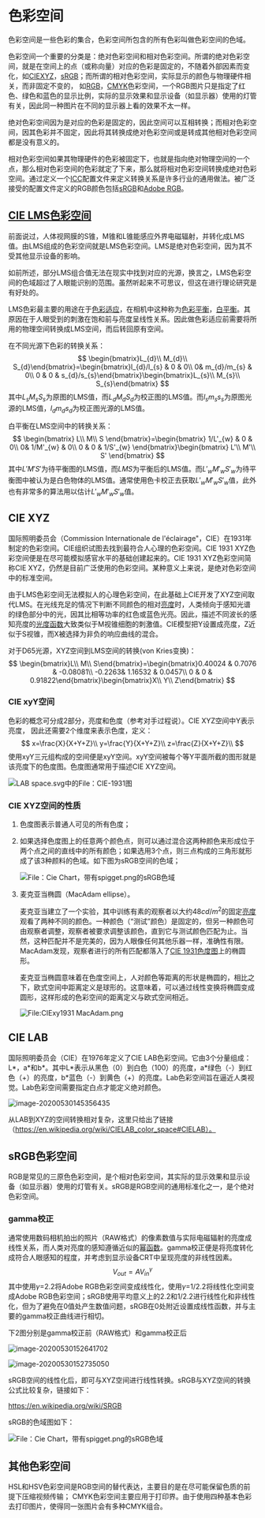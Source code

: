 # 色彩空间

色彩空间是一些色彩的集合，色彩空间所包含的所有色彩叫做色彩空间的色域。

色彩空间一个重要的分类是：绝对色彩空间和相对色彩空间。所谓的绝对色彩空间，就是在空间上的点（或称向量）对应的色彩是固定的，不随着外部因素而变化，如[CIEXYZ](https://en.wikipedia.org/wiki/CIE_1931_color_space)，[sRGB](https://en.wikipedia.org/wiki/SRGB)；而所谓的相对色彩空间，实际显示的颜色与物理硬件相关，而非固定不变的， 如[RGB](https://en.wikipedia.org/wiki/RGB_color_space)，[CMYK](https://en.wikipedia.org/wiki/CMYK_color_model)色彩空间，一个RGB图片只是指定了红色、绿色和蓝色的显示比例，实际的显示效果和显示设备（如显示器）使用的灯管有关，因此同一种图片在不同的显示器上看的效果不太一样。

绝对色彩空间因为是对应的色彩是固定的，因此空间可以互相转换；而相对色彩空间，因其色彩并不固定，因此将其转换成绝对色彩空间或是转成其他相对色彩空间都是没有意义的。

相对色彩空间如果其物理硬件的色彩被固定下，也就是指向绝对物理空间的一个点，那么相对色彩空间的色彩就定了下来，那么就将相对色彩空间转换成绝对色彩空间。通过定义一个[ICC](https://en.wikipedia.org/wiki/International_Color_Consortium)配置文件来定义转换关系是许多行业的通用做法。被广泛接受的配置文件定义的RGB颜色包括[sRGB](https://en.wikipedia.org/wiki/SRGB)和[Adobe RGB](https://en.wikipedia.org/wiki/Adobe_RGB_color_space)。

## [CIE LMS色彩空间](https://en.wikipedia.org/wiki/LMS_color_space)

前面说过，人体视网膜的S锥，M锥和L锥能感应外界电磁辐射，并转化成LMS值。由LMS组成的色彩空间就是LMS色彩空间。LMS是绝对色彩空间，因为其不受其他显示设备的影响。

如前所述，部分LMS组合值无法在现实中找到对应的光源，换言之，LMS色彩空间的色域超过了人眼能识别的范围。虽然听起来不可思议，但这在进行理论研究是有好处的。

LMS色彩最主要的用途在于[色彩适应](https://en.wikipedia.org/wiki/Chromatic_adaptation)，在相机中这种称为[色彩平衡](https://en.wikipedia.org/wiki/Color_balance)，[白平衡](https://en.wikipedia.org/wiki/Color_balance)。其原因在于人眼受到的刺激在饱和前与亮度呈线性关系。因此做色彩适应前需要将所用的物理空间转换成LMS空间，而后转回原有空间。

在不同光源下色彩的转换关系：
$$
\begin{bmatrix}L_{d}\\ M_{d}\\ S_{d}\end{bmatrix}=\begin{bmatrix}l_{d}/l_{s} & 0 & 0\\  0& m_{d}/m_{s} & 0\\ 0 & 0 & s_{d}/s_{s}\end{bmatrix}\begin{bmatrix}L_{s}\\ M_{s}\\ S_{s}\end{bmatrix}
$$
其中$L_{s}M_{s}S_{s}$为原图的LMS值，而$L_{d}M_{d}S_{d}$为校正图的LMS值。而$l_{s}m_{s}s_{s}$为原图光源的LMS值，$l_{d}m_{d}s_{d}$为校正图光源的LMS值。

白平衡在LMS空间中的转换关系：
$$
\begin{bmatrix}
L\\ 
M\\ 
S
\end{bmatrix}=\begin{bmatrix}
1/L'_{w} & 0 & 0\\ 
 0& 1/M'_{w} & 0\\ 
0 & 0 & 1/S'_{w}
\end{bmatrix}\begin{bmatrix}
L'\\ 
M'\\ 
S'
\end{bmatrix}
$$
其中$L'M'S'$为待平衡图的LMS值，而$LMS$为平衡后的LMS值。而$L'_{w}M'_{w}S'_{w}$为待平衡图中被认为是白色物体的LMS值。通常使用色卡校正去获取$L'_{w}M'_{w}S'_{w}$值，此外也有非常多的算法用以估计$L'_{w}M'_{w}S'_{w}$值。

## CIE XYZ

国际照明委员会（Commission Internationale de l'éclairage"，CIE）在1931年制定的色彩空间。CIE组织试图去找到最符合人心理的色彩空间。CIE 1931 XYZ色彩空间便是在尽可能模拟感官水平的基础创建起来的。CIE 1931 XYZ色彩空间简称CIE XYZ，仍然是目前广泛使用的色彩空间。某种意义上来说，是绝对色彩空间中的标准空间。

由于LMS色彩空间无法模拟人的心理色彩空间，在此基础上CIE开发了XYZ空间取代LMS。在光线充足的情况下判断不同颜色的相对[亮度](https://en.wikipedia.org/wiki/Luminance)时，人类倾向于感知光谱的绿色部分中的光，因其比相等功率的红色或蓝色光亮。因此，描述不同波长的感知亮度的[光度函数](https://en.wikipedia.org/wiki/Luminosity_function)大致类似于M视锥细胞的刺激值。CIE模型把Y设置成亮度，Z近似于S视锥，而X被选择为非负的响应曲线的混合。

对于D65光源，XYZ空间到LMS空间的转换(von Kries变换)：
$$
\begin{bmatrix}L\\ M\\ S\end{bmatrix}=\begin{bmatrix}0.40024 & 0.7076 & -0.08081\\  -0.2263& 1.16532 & 0.0457\\ 0 & 0 & 0.91822\end{bmatrix}\begin{bmatrix}X\\ Y\\ Z\end{bmatrix}
$$

### CIE xyY空间

色彩的概念可分成2部分，亮度和色度（参考对手过程说）。CIE XYZ空间中Y表示亮度， 因此还需要2个维度来表示色度，定义：
$$
x=\frac{X}{X+Y+Z}\\
y=\frac{Y}{X+Y+Z}\\
z=\frac{Z}{X+Y+Z}\\
$$
使用xyY三元组构成的空间便是xyY空间。xyY空间被每个等Y平面所截的图形就是该亮度下的色度图。色度图通常用于描述CIE XYZ空间。

![LAB space.svg中的File：CIE-1931图](背景知识3—色彩空间.assets/469px-CIE-1931_diagram_in_LAB_space.svg.png)

### CIE XYZ空间的性质

1. 色度图表示普通人可见的所有色度；

2. 如果选择色度图上的任意两个颜色点，则可以通过混合这两种颜色来形成位于两个点之间的直线中的所有颜色；如果选用3个点，则三点构成的三角形就形成了该3种颜料的色域。如下图为sRGB空间的色域；

   ![File：Cie Chart，带有spigget.png的sRGB色域](背景知识3—色彩空间.assets/537px-Cie_Chart_with_sRGB_gamut_by_spigget.png)

3. 麦克亚当椭圆（MacAdam ellipse）。

   麦克亚当建立了一个实验，其中训练有素的观察者以大约$48cd/m^2$的固定[亮度](https://en.wikipedia.org/wiki/Luminance)观看了两种不同的颜色。一种颜色（“测试”颜色）是固定的，但另一种颜色可由观察者调整，观察者被要求调整该颜色，直到它与测试颜色匹配为止。当然，这种匹配并不是完美的，因为人眼像任何其他乐器一样，准确性有限。MacAdam发现，观察者进行的所有匹配都落入了[CIE 1931色度图](https://en.wikipedia.org/wiki/CIE_1931_chromaticity_diagram)上的椭圆形。

   麦克亚当椭圆意味着在色度空间上，人对颜色等距离的形状是椭圆的，相比之下，欧式空间中距离定义是球形的。这意味着，可以通过线性变换将椭圆变成圆形，这样形成的色彩空间的距离定义与欧式空间相近。

   ![File:CIExy1931 MacAdam.png](背景知识3—色彩空间.assets/542px-CIExy1931_MacAdam.png)

## CIE LAB

国际照明委员会（CIE）在1976年定义了CIE LAB色彩空间。它由3个分量组成：L\*，a\*和b\*。其中L\*表示从黑色（0）到白色（100）的亮度，a\*绿色（-）到红色（+）的亮度，b\*蓝色（-）到黄色（+）的亮度。Lab色彩空间旨在逼近人类视觉。Lab色彩空间需要指定白点才能定义绝对颜色。

![image-20200530145356435](背景知识3—色彩空间.assets/image-20200530145356435.png)

从LAB到XYZ的空间转换相对复杂，这里只给出了链接（https://en.wikipedia.org/wiki/CIELAB_color_space#CIELAB）。

## sRGB色彩空间

RGB是常见的三原色色彩空间，是个相对色彩空间，其实际的显示效果和显示设备（如显示器）使用的灯管有关。sRGB是RGB空间的通用标准化之一，是个绝对色彩空间。

### gamma校正

通常使用数码相机拍出的照片（RAW格式）的像素数值与实际电磁辐射的亮度成线性关系，而人类对亮度的感知遵循近似的[幂函数](https://en.wikipedia.org/wiki/Power_function)。gamma校正便是将亮度转化成符合人眼感知的程度，并考虑到显示设备CRT中呈现亮度的非线性因素。
$$
V_{out}=AV_{in}^{\gamma}
$$
其中使用$\gamma$=2.2将Adobe RGB色彩空间变成线性化，使用$\gamma$=1/2.2将线性化空间变成Adobe RGB色彩空间；sRGB使用平均意义上的2.2和1/2.2进行线性化和非线性化，但为了避免在0值处产生数值问题，sRGB在0处附近设置成线性函数，并与主要的gamma校正曲线进行相切。

下2图分别是gamma校正前（RAW格式）和gamma校正后

![image-20200530152641702](背景知识3—色彩空间.assets/image-20200530152641702.png)

![image-20200530152735050](背景知识3—色彩空间.assets/image-20200530152735050.png)

sRGB空间的线性化后，即可与XYZ空间进行线性转换。sRGB与XYZ空间的转换公式比较复杂，链接如下：

https://en.wikipedia.org/wiki/SRGB

sRGB的色域图如下：

![File：Cie Chart，带有spigget.png的sRGB色域](背景知识3—色彩空间.assets/537px-Cie_Chart_with_sRGB_gamut_by_spigget.png)

## 其他色彩空间

HSL和HSV色彩空间是RGB空间的替代表达，主要目的是在尽可能保留色质的前提下压缩视频传输；
CMYK色彩空间主要应用于打印界。由于使用四种基本色彩去打印图片，使得同一张图片会有多种CMYK组合。
